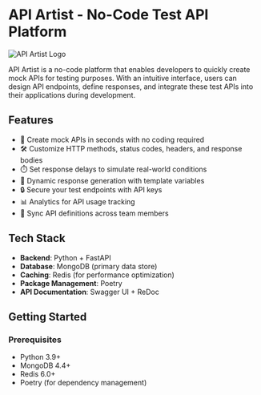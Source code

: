 # API Artist - No-Code Test API Platform

![API Artist Logo](https://via.placeholder.com/150) <!-- Replace with your actual logo -->

API Artist is a no-code platform that enables developers to quickly create mock APIs for testing purposes. With an intuitive interface, users can design API endpoints, define responses, and integrate these test APIs into their applications during development.

## Features

- 🚀 Create mock APIs in seconds with no coding required
- 🛠️ Customize HTTP methods, status codes, headers, and response bodies
- ⏱️ Set response delays to simulate real-world conditions
- 🔄 Dynamic response generation with template variables
- 🔒 Secure your test endpoints with API keys
- 📊 Analytics for API usage tracking
- 🔄 Sync API definitions across team members

## Tech Stack

- **Backend**: Python + FastAPI
- **Database**: MongoDB (primary data store)
- **Caching**: Redis (for performance optimization)
- **Package Management**: Poetry
- **API Documentation**: Swagger UI + ReDoc

## Getting Started

### Prerequisites

- Python 3.9+
- MongoDB 4.4+
- Redis 6.0+
- Poetry (for dependency management)
